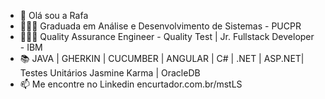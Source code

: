 - 👋 Olá sou a Rafa
- 👩🏻‍🎓 Graduada em Análise e Desenvolvimento de Sistemas - PUCPR 
- 👩🏻‍💻 Quality Assurance Engineer - Quality Test | Jr. Fullstack Developer - IBM
- 📚  JAVA | GHERKIN | CUCUMBER | ANGULAR | C# | .NET | ASP.NET| Testes Unitários Jasmine Karma | OracleDB 
- 📫 Me encontre no Linkedin encurtador.com.br/mstLS 

<!---
rafaelaandradec/rafaelaandradec is a special ✨ repository because its `README.md` (this file) appears on your GitHub profile.
You can click the Preview link to take a look at your changes.
--->
